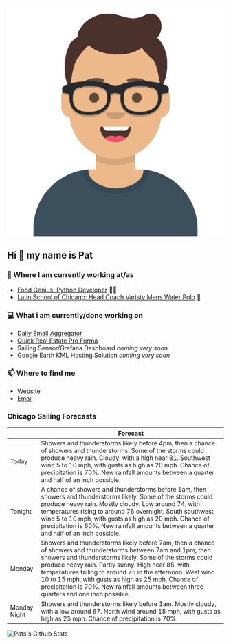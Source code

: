 [![Social banner for p-j-falconer](https://raw.githubusercontent.com/P-J-FALCONER/P-J-FALCONER/master/assets/avataaars.svg)](https://patfalconer.com/)
## Hi :wave: my name is Pat

### 💼 Where I am currently working at/as
- [Food Genius: Python Developer](https://getfoodgenius.com/) 🍔🐍
- [Latin School of Chicago: Head Coach Varisty Mens Water Polo](https://www.latinschool.org/) 🤽


### 💻 What i am currently/done working on
 - [Daily Email Aggregator](https://github.com/P-J-FALCONER/dott_daily_mail)
 - [Quick Real Estate Pro Forma](https://github.com/P-J-FALCONER/henry)
 - Sailing Sensor/Grafana Dashboard *coming very soon*
 - Google Earth KML Hosting Solution *coming very soon*

### 📫 Where to find me
 - [Website](https://patfalconer.com/)
 - [Email](mailto:patrick.j.falconer@gmail.com)


### Chicago Sailing Forecasts
|   | Forecast  |
|---|---|
| Today | Showers and thunderstorms likely before 4pm, then a chance of showers and thunderstorms. Some of the storms could produce heavy rain. Cloudy, with a high near 81. Southwest wind 5 to 10 mph, with gusts as high as 20 mph. Chance of precipitation is 70%. New rainfall amounts between a quarter and half of an inch possible. |
| Tonight | A chance of showers and thunderstorms before 1am, then showers and thunderstorms likely. Some of the storms could produce heavy rain. Mostly cloudy. Low around 74, with temperatures rising to around 76 overnight. South southwest wind 5 to 10 mph, with gusts as high as 20 mph. Chance of precipitation is 60%. New rainfall amounts between a quarter and half of an inch possible. |
| Monday | Showers and thunderstorms likely before 7am, then a chance of showers and thunderstorms between 7am and 1pm, then showers and thunderstorms likely. Some of the storms could produce heavy rain. Partly sunny. High near 85, with temperatures falling to around 75 in the afternoon. West wind 10 to 15 mph, with gusts as high as 25 mph. Chance of precipitation is 70%. New rainfall amounts between three quarters and one inch possible. |
| Monday Night | Showers and thunderstorms likely before 1am. Mostly cloudy, with a low around 67. North wind around 15 mph, with gusts as high as 25 mph. Chance of precipitation is 70%. |

![Pats's Github Stats](https://github-readme-stats.vercel.app/api?username=p-j-falconer&show_icons=true&theme=radical)
